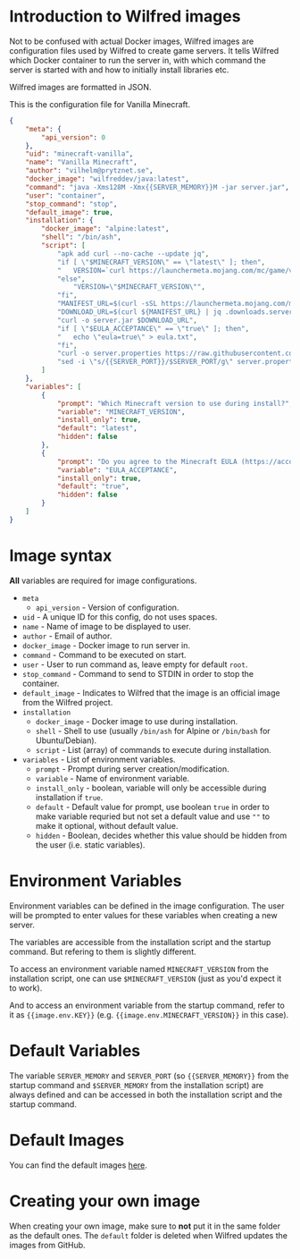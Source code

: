 # Introduction to Wilfred images

Not to be confused with actual Docker images, Wilfred images are configuration files used by Wilfred to create game servers. It tells Wilfred which Docker container to run the server in, with which command the server is started with and how to initially install libraries etc.

Wilfred images are formatted in JSON.

This is the configuration file for Vanilla Minecraft.

```json
{
    "meta": {
        "api_version": 0
    },
    "uid": "minecraft-vanilla",
    "name": "Vanilla Minecraft",
    "author": "vilhelm@prytznet.se",
    "docker_image": "wilfreddev/java:latest",
    "command": "java -Xms128M -Xmx{{SERVER_MEMORY}}M -jar server.jar",
    "user": "container",
    "stop_command": "stop",
    "default_image": true,
    "installation": {
        "docker_image": "alpine:latest",
        "shell": "/bin/ash",
        "script": [
            "apk add curl --no-cache --update jq",
            "if [ \"$MINECRAFT_VERSION\" == \"latest\" ]; then",
            "   VERSION=`curl https://launchermeta.mojang.com/mc/game/version_manifest.json | jq -r '.latest.release'`",
            "else",
                "VERSION=\"$MINECRAFT_VERSION\"",
            "fi",
            "MANIFEST_URL=$(curl -sSL https://launchermeta.mojang.com/mc/game/version_manifest.json | jq --arg VERSION $VERSION -r '.versions | .[] | select(.id== $VERSION )|.url')",
            "DOWNLOAD_URL=$(curl ${MANIFEST_URL} | jq .downloads.server | jq -r '. | .url')",
            "curl -o server.jar $DOWNLOAD_URL",
            "if [ \"$EULA_ACCEPTANCE\" == \"true\" ]; then",
            "   echo \"eula=true\" > eula.txt",
            "fi",
            "curl -o server.properties https://raw.githubusercontent.com/wilfred-dev/images/master/configs/minecraft/standard/server.properties",
            "sed -i \"s/{{SERVER_PORT}}/$SERVER_PORT/g\" server.properties"
        ]
    },
    "variables": [
        {
            "prompt": "Which Minecraft version to use during install?",
            "variable": "MINECRAFT_VERSION",
            "install_only": true,
            "default": "latest",
            "hidden": false
        },
        {
            "prompt": "Do you agree to the Minecraft EULA (https://account.mojang.com/documents/minecraft_eula)?",
            "variable": "EULA_ACCEPTANCE",
            "install_only": true,
            "default": "true",
            "hidden": false
        }
    ]
}
```

# Image syntax

**All** variables are required for image configurations.

- `meta`
  - `api_version` - Version of configuration.
- `uid` - A unique ID for this config, do not uses spaces.
- `name` - Name of image to be displayed to user.
- `author` - Email of author.
- `docker_image` - Docker image to run server in.
- `command` - Command to be executed on start.
- `user` - User to run command as, leave empty for default `root`.
- `stop_command` - Command to send to STDIN in order to stop the container.
- `default_image` - Indicates to Wilfred that the image is an official image from the Wilfred project.
- `installation`
  - `docker_image` - Docker image to use during installation.
  - `shell` - Shell to use (usually `/bin/ash` for Alpine or `/bin/bash` for Ubuntu/Debian).
  - `script` - List (array) of commands to execute during installation.
- `variables` - List of environment variables.
  - `prompt` - Prompt during server creation/modification.
  - `variable` - Name of environment variable.
  - `install_only` - boolean, variable will only be accessible during installation if `true`.
  - `default` - Default value for prompt, use boolean `true` in order to make variable requried but not set a default value and use `""` to make it optional, without default value.
  - `hidden` - Boolean, decides whether this value should be hidden from the user (i.e. static variables).

# Environment Variables

Environment variables can be defined in the image configuration. The user will be prompted to enter values for these variables when creating a new server.

The variables are accessible from the installation script and the startup command. But refering to them is slightly different.

To access an environment variable named `MINECRAFT_VERSION` from the installation script, one can use `$MINECRAFT_VERSION` (just as you'd expect it to work).

And to access an environment variable from the startup command, refer to it as `{{image.env.KEY}}` (e.g. `{{image.env.MINECRAFT_VERSION}}` in this case).

# Default Variables

The variable `SERVER_MEMORY` and `SERVER_PORT` (so `{{SERVER_MEMORY}}` from the startup command and `$SERVER_MEMORY` from the installation script) are always defined and can be accessed in both the installation script and the startup command.

# Default Images

You can find the default images [here](https://github.com/wilfred-dev/images/tree/master/images).

# Creating your own image

When creating your own image, make sure to **not** put it in the same folder as the default ones. The `default` folder is deleted when Wilfred updates the images from GitHub.
